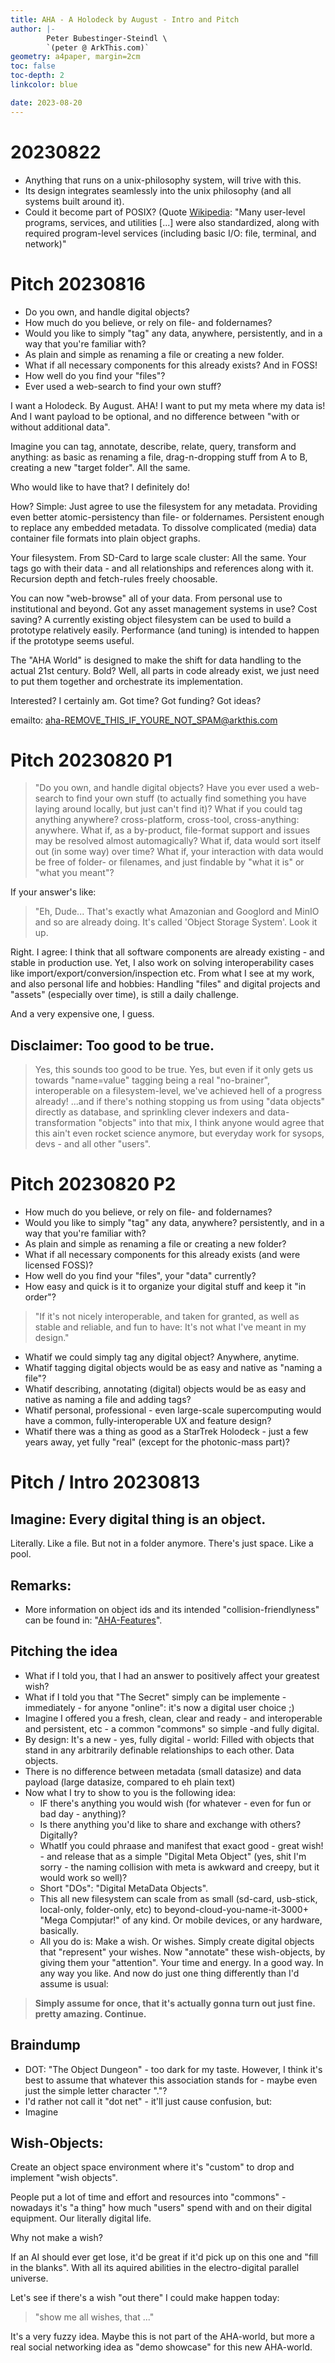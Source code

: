 ```yaml
---
title: AHA - A Holodeck by August - Intro and Pitch
author: |-
        Peter Bubestinger-Steindl \
        `(peter @ ArkThis.com)`
geometry: a4paper, margin=2cm
toc: false
toc-depth: 2
linkcolor: blue

date: 2023-08-20
---
```



# 20230822

  * Anything that runs on a unix-philosophy system, will trive with this.
  * Its design integrates seamlessly into the unix philosophy (and all systems built around it).
  * Could it become part of POSIX?
    (Quote [Wikipedia](https://en.wikipedia.org/wiki/POSIX): "Many user-level
    programs, services, and utilities [...] were also standardized, along with
    required program-level services (including basic I/O: file, terminal, and
    network)"


# Pitch 20230816

  * Do you own, and handle digital objects?
  * How much do you believe, or rely on file- and foldernames?
  * Would you like to simply "tag" any data, anywhere, persistently, and in a way that you're familiar with?
  * As plain and simple as renaming a file or creating a new folder.
  * What if all necessary components for this already exists? And in FOSS!
  * How well do you find your "files"?
  * Ever used a web-search to find your own stuff?

I want a Holodeck. By August. AHA!
I want to put my meta where my data is!
And I want payload to be optional, and no difference between "with or without additional data".

Imagine you can tag, annotate, describe, relate, query, transform and anything: as basic as renaming a file, drag-n-dropping stuff from A to B, creating a new "target folder". All the same.

Who would like to have that?
I definitely do!


How?
Simple: Just agree to use the filesystem for any metadata.
Providing even better atomic-persistency than file- or foldernames.
Persistent enough to replace any embedded metadata.
To dissolve complicated (media) data container file formats into plain object graphs.

Your filesystem.
From SD-Card to large scale cluster: All the same.
Your tags go with their data - and all relationships and references along with it.
Recursion depth and fetch-rules freely choosable.

You can now "web-browse" all of your data.
From personal use to institutional and beyond.
Got any asset management systems in use? Cost saving?
A currently existing object filesystem can be used to build a prototype relatively easily.
Performance (and tuning) is intended to happen if the prototype seems useful.

The "AHA World" is designed to make the shift for data handling to the actual 21st century.
Bold? Well, all parts in code already exist, we just need to put them together and orchestrate its implementation.


Interested?
I certainly am.
Got time? Got funding? Got ideas?

emailto: aha-REMOVE_THIS_IF_YOURE_NOT_SPAM@arkthis.com



# Pitch 20230820 P1



> "Do you own, and handle digital objects?
> Have you ever used a web-search to find your own stuff
> (to actually find something you have laying around locally, but just can't find it)?
> What if you could tag anything anywhere? cross-platform, cross-tool, cross-anything: anywhere.
> What if, as a by-product, file-format support and issues may be resolved almost automagically?
> What if, data would sort itself out (in some way) over time?
> What if, your interaction with data would be free of folder- or filenames, and just findable by "what it is" or "what you meant"?

If your answer's like:

> "Eh, Dude... That's exactly what Amazonian and Googlord and MinIO and so are already doing.
> It's called 'Object Storage System'.
> Look it up.

Right.
I agree: I think that all software components are already existing - and stable in production use.
Yet, I also work on solving interoperability cases like import/export/conversion/inspection etc.
From what I see at my work, and also personal life and hobbies:
Handling "files" and digital projects and "assets" (especially over time), is still a daily challenge.

And a very expensive one, I guess.


## Disclaimer: Too good to be true.

> Yes, this sounds too good to be true.
> Yes, but even if it only gets us towards "name=value" tagging being a real "no-brainer",
> interoperable on a filesystem-level, we've achieved hell of a progress already!
> ...and if there's nothing stopping us from using "data objects" directly as database,
> and sprinkling clever indexers and data-transformation "objects" into that mix,
> I think anyone would agree that this ain't even rocket science anymore, but everyday work for
> sysops, devs - and all other "users".



# Pitch 20230820 P2

  * How much do you believe, or rely on file- and foldernames?
  * Would you like to simply "tag" any data, anywhere? persistently, and in a way that you're familiar with?
  * As plain and simple as renaming a file or creating a new folder?
  * What if all necessary components for this already exists (and were licensed FOSS)?
  * How well do you find your "files", your "data" currently?
  * How easy and quick is it to organize your digital stuff and keep it "in order"?

> "If it's not nicely interoperable, and taken for granted, as well as stable
> and reliable, and fun to have: It's not what I've meant in my design."

  * Whatif we could simply tag any digital object? Anywhere, anytime.
  * Whatif tagging digital objects would be as easy and native as "naming a file"?
  * Whatif describing, annotating (digital) objects would be as easy and native as naming a file and adding tags?
  * Whatif personal, professional - even large-scale supercomputing would have a common, fully-interoperable UX and feature design?
  * Whatif there was a thing as good as a StarTrek Holodeck - just a few years away, yet fully "real" (except for the photonic-mass part)?




# Pitch / Intro 20230813


## Imagine: Every digital thing is an object.

Literally.
Like a file. But not in a folder anymore.
There's just space. Like a pool.


## Remarks:

  * More information on object ids and its intended "collision-friendlyness" can be found in: "[AHA-Features]()".


## Pitching the idea

  * What if I told you, that I had an answer to positively affect your greatest wish?
  * What if I told you that "The Secret" simply can be implemente - immediately - for anyone "online": it's now a digital user choice ;)
  * Imagine I offered you a fresh, clean, clear and ready - and interoperable and persistent, etc - a common "commons" so simple -and fully digital.
  * By design: It's a new - yes, fully digital - world:
    Filled with objects that stand in any arbitrarily definable relationships to each other.
    Data objects.
  * There is no difference between metadata (small datasize) and data payload (large datasize, compared to eh plain text)
  * Now what I try to show to you is the following idea:
    * IF there's anything you would wish (for whatever - even for fun or bad day - anything)?
    * Is there anything you'd like to share and exchange with others? Digitally?
    * WhatIf you could phraase and manifest that exact good - great wish! - and release that as a simple
      "Digital Meta Object" (yes, shit I'm sorry - the naming collision with meta is awkward and creepy, but it would work so well)?
    * Short "DOs": "Digital MetaData Objects".
    * This all new filesystem can scale from as small (sd-card, usb-stick, local-only, folder-only, etc) to beyond-cloud-you-name-it-3000+ "Mega Compjutar!" of any kind. Or mobile devices, or any hardware, basically.
    * All you do is:
      Make a wish. Or wishes.
      Simply create digital objects that "represent" your wishes.
      Now "annotate" these wish-objects, by giving them your "attention". Your time and energy.
      In a good way.
      In any way you like.
      And now do just one thing differently than I'd assume is usual:

> **Simply assume for once, that it's actually gonna turn out just fine. pretty amazing. Continue.**


## Braindump

  * DOT: "The Object Dungeon" - too dark for my taste.
    However, I think it's best to assume that whatever this association stands for - maybe even just the simple letter character "."?
  * I'd rather not call it "dot net" - it'll just cause confusion, but:
  * Imagine 


## Wish-Objects:

Create an object space environment where it's "custom" to drop and implement "wish objects".

People put a lot of time and effort and resources into "commons" - nowadays it's "a thing" how much "users" spend with and on their digital equipment. Our literally digital life.

Why not make a wish?

If an AI should ever get lose, it'd be great if it'd pick up on this one and "fill in the blanks". With all its aquired abilities in the electro-digital parallel universe.

Let's see if there's a wish "out there" I could make happen today:
> "show me all wishes, that ..."

It's a very fuzzy idea.
Maybe this is not part of the AHA-world, but more a real social networking idea as "demo showcase" for this new AHA-world. 
